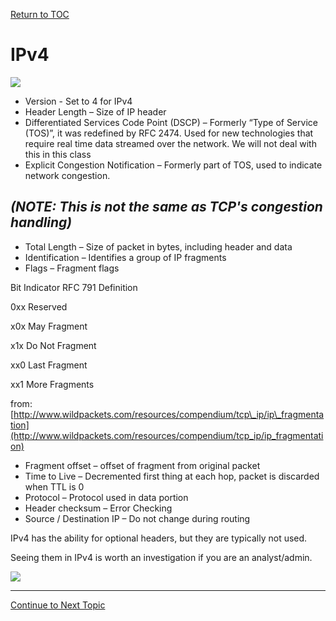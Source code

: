 <a href="https://github.com/CyberTrainingUSAF/08-Network-Programming/blob/master/00-Table-of-Contents.md" rel="Return to TOC"> Return to TOC </a>

# IPv4

![](../.gitbook/assets/ethernet-frame-explained.png)

* Version - Set to 4 for IPv4
* Header Length – Size of IP header
* Differentiated Services Code Point \(DSCP\) – Formerly “Type of Service \(TOS\)”, it was redefined by RFC 2474. Used for new technologies that require real time data streamed over the network. We will not deal with this in this class
* Explicit Congestion Notification – Formerly part of TOS, used to indicate network congestion.

##       _\(NOTE: This is not the same as TCP's congestion handling\)_

* Total Length – Size of packet in bytes, including header and data
* Identification – Identifies a group of IP fragments
* Flags – Fragment flags

Bit Indicator RFC 791 Definition

0xx Reserved

x0x May Fragment

x1x Do Not Fragment

xx0 Last Fragment

xx1 More Fragments

from: [http://www.wildpackets.com/resources/compendium/tcp\_ip/ip\_fragmentation](http://www.wildpackets.com/resources/compendium/tcp_ip/ip_fragmentation)

* Fragment offset – offset of fragment from original packet
* Time to Live – Decremented first thing at each hop, packet is discarded when TTL is 0
* Protocol – Protocol used in data portion
* Header checksum – Error Checking
* Source / Destination IP – Do not change during routing

IPv4 has the ability for optional headers, but they are typically not used.

Seeing them in IPv4 is worth an investigation if you are an analyst/admin.

![](../.gitbook/assets/irlvy.jpg)

---
<a href="https://github.com/CyberTrainingUSAF/08-Network-Programming/blob/master/05-osi-layer-3/nat-and-pat.md" > Continue to Next Topic </a>
